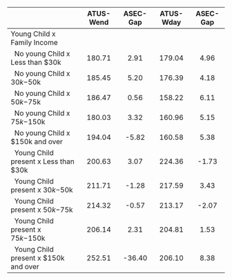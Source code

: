 
|                      |    ATUS-Wend |     ASEC-Gap |    ATUS-Wday |     ASEC-Gap |
| -------------------- | :----------: | :----------: | :----------: | :----------: |
| Young Child x Family Income |              |              |              |              |
| &nbsp;&nbsp;No young Child x Less than $30k |       180.71 |         2.91 |       179.04 |         4.96 |
| &nbsp;&nbsp;No young Child x $30k-$50k |       185.45 |         5.20 |       176.39 |         4.18 |
| &nbsp;&nbsp;No young Child x $50k-$75k |       186.47 |         0.56 |       158.22 |         6.11 |
| &nbsp;&nbsp;No young Child x $75k-$150k |       180.03 |         3.32 |       160.96 |         5.15 |
| &nbsp;&nbsp;No young Child x $150k and over |       194.04 |        -5.82 |       160.58 |         5.38 |
| &nbsp;&nbsp;Young Child present x Less than $30k |       200.63 |         3.07 |       224.36 |        -1.73 |
| &nbsp;&nbsp;Young Child present x $30k-$50k |       211.71 |        -1.28 |       217.59 |         3.43 |
| &nbsp;&nbsp;Young Child present x $50k-$75k |       214.32 |        -0.57 |       213.17 |        -2.07 |
| &nbsp;&nbsp;Young Child present x $75k-$150k |       206.14 |         2.31 |       204.81 |         1.53 |
| &nbsp;&nbsp;Young Child present x $150k and over |       252.51 |       -36.40 |       206.10 |         8.38 |

